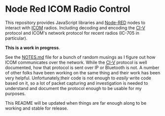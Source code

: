 # Node Red ICOM Radio Control

This repository provides JavaScript libraries and [Node-RED](https://nodered.org/) nodes to interact with [ICOM](https://www.icomamerica.com/) radios. Including decoding and encoding the [CI-V](https://www.icomjapan.com/support/manual/3064/) protocol and ICOM's network protocol for recent radios (IC-705 in particular).

**This is a work in progress**.

See the [NOTES.md](NOTES.md) file for a bunch of random musings as I figure out how ICOM communicates over the network. While the [CI-V](https://www.icomjapan.com/support/manual/3064/) protocol is well documented, how that protocol is sent over IP or Bluetooth is not. A number of other folks have been working on the same thing and their work has been very helpful. Unfortunately,their code is not enough to *easily* write code based on it, so a lot of packet capturing and investigation is needed to understand and document the protocol enough to be usable for my purposes.

This README will be updated when things are far enough along to be working and stable for release.